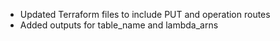 - Updated Terraform files to include PUT and operation routes
- Added outputs for table_name and lambda_arns
